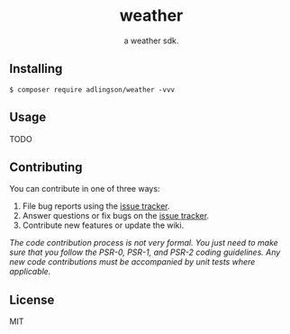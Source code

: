 <h1 align="center"> weather </h1>

<p align="center"> a weather sdk.</p>


## Installing

```shell
$ composer require adlingson/weather -vvv
```

## Usage

TODO

## Contributing

You can contribute in one of three ways:

1. File bug reports using the [issue tracker](https://github.com/adlingson/weather/issues).
2. Answer questions or fix bugs on the [issue tracker](https://github.com/adlingson/weather/issues).
3. Contribute new features or update the wiki.

_The code contribution process is not very formal. You just need to make sure that you follow the PSR-0, PSR-1, and PSR-2 coding guidelines. Any new code contributions must be accompanied by unit tests where applicable._

## License

MIT